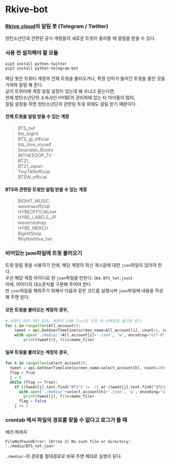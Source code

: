 # Rkive-bot
### [Rkive.cloud](https://www.rkive.cloud)의 알림 봇 (Telegram / Twitter)
방탄소년단과 관련된 공식 계정들의 새로운 트윗이 올라올 때 알림을 받을 수 있다.    

### 사용 전 설치해야 할 모듈
```
pip3 install python-twitter
pip3 install python-telegram-bot
```

해당 봇은 트위터 계정의 전체 트윗을 불러오거나, 특정 단어가 들어간 트윗을 올린 것을 가져와 알림 해 준다.    
굳이 트위터에 계정 알림 설정이 있는데 왜 쓰냐고 묻는다면,    
현재 방탄소년단의 소속사인 HYBE의 관리하에 있는 타 아이돌이 많아,    
알림 설정을 하면 방탄소년단과 관련된 트윗 외에도 알림 받기 때문이다.

#### 전체 트윗을 알림 받을 수 있는 계정
> BTS_twt    
bts_bighit    
BTS_jp_official    
bts_love_myself    
Smeraldo_Books    
INTHESOOP_TV    
BT21_    
BT21_Japan    
TinyTANofficial    
BTSW_official

#### BTS와 관련된 트윗만 알림 받을 수 있는 계정
> BIGHIT_MUSIC    
weverseofficial    
HYBEOFFICIALtwt    
HYBE_LABELS_JP    
weverseshop    
HYBE_MERCH    
BigHitShop    
RhythmHive_twt


### 비어있는 json파일에 트윗 불러오기
트윗 알림 봇을 사용하기 전에, 해당 계정의 최신 게시글에 대한 `json`파일이 있어야 한다.    
우선 해당 계정 아이디로 된 `json`파일을 만든다. (ex. `BTS_twt.json`)    
이때, 아이디의 대소문자를 구분해 주어야 한다.    
빈 `json`파일을 채워주기 위해서 다음과 같은 코드를 실행시켜 `json`파일에 내용을 작성해 주면 된다.

#### 모든 트윗을 불러오는 계정의 경우,
``` python
# 계정이 여러 개인 경우, 계정의 id를 list로 만든 후 반복문을 돌리면 된다.
for i in range(len(All_account)):
    tweet = api.GetUserTimeline(screen_name=All_account[i], count=1, include_rts=True, exclude_replies=False)
    with open('./media/'+All_account[i]+'.json', 'w', encoding="utf-8") as make_file:
        print(tweet[0], file=make_file)
```
#### 일부 트윗을 불러오는 계정의 경우,
``` python
for k in range(len(select_account)):
  tweet = api.GetUserTimeline(screen_name=select_account[k], count=100, include_rts=True, exclude_replies=False)
  flag = True
  j = 0
  while (flag == True):
    if ((tweet[j].text.find("BTS") != -1) or (tweet[j].text.find("방탄소년단") != -1)):
      with open('./media/'+select_account[k]+'.json', 'w', encoding="utf-8") as make_file:
        print(tweet[j], file=make_file)
      flag = False
    j += 1
```

### crontab 에서 파일의 경로를 찾을 수 없다고 로그가 뜰 때
에러 메세지
```
FileNotFoundError: [Errno 2] No such file or directory: './media/BTS_twt.json'
```
`./media/~`의 경로를 절대경로로 바꿔 주면 제대로 실행이 된다.
